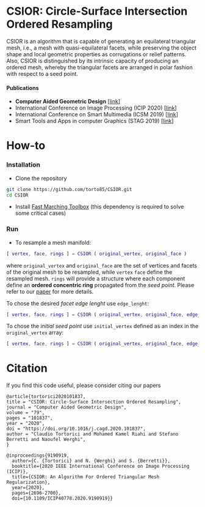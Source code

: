 # CSIOR: Circle-Surface Intersection Ordered Resampling

CSIOR is an algorithm that is capable of generating an equilateral triangular mesh, i.e., a mesh with quasi-equilateral facets, while preserving the object shape and local geometric properties as corrugations or relief patterns. Also, CSIOR is distinguished by its intrinsic capacity of producing an ordered mesh, whereby the triangular facets are arranged in polar fashion with respect to a seed point. 

#### Publications
- **Computer Aided Geometric Design** [[link](https://doi.org/10.1016/j.cagd.2020.101837)]
- International Conference on Image Processing (ICIP 2020) [[link](https://doi.org/10.1109/ICIP40778.2020.9190919)]
- International Conference on Smart Multimedia (ICSM 2019) [[link](https://doi.org/10.1007/978-3-030-54407-2_3)]
- Smart Tools and Apps in computer Graphics (STAG 2019) [[link](https://doi.org/10.2312/stag.20191372)]

# How-to
### Installation
- Clone the repository
```bash
git clone https://github.com/torto85/CSIOR.git
cd CSIOR
```
- Install [Fast Marching Toolbox](https://www.mathworks.com/matlabcentral/fileexchange/6110-toolbox-fast-marching) (this dependency is required to solve some critical cases)


### Run
- To resample a mesh manifold:
```matlab
[ vertex, face, rings ] = CSIOR ( original_vertex, original_face )
```
where `original_vertex` and `original_face` are the set of vertices and facets of the original mesh to be resampled, while `vertex` `face` define the resampled mesh. `rings` will provide a structure where each component define an **ordered concentric ring** propagated from the *seed point*. Please refer to our [paper](https://doi.org/10.1016/j.cagd.2020.101837) for more details.

To chose the desired  *facet edge lenght* use `edge_lenght`:
```matlab
[ vertex, face, rings ] = CSIOR ( original_vertex, original_face, edge_lenght )
```

To chose the *initial seed point* use `initial_vertex` defined as an index in the `original_vertex` array: 
```matlab
[ vertex, face, rings ] = CSIOR ( original_vertex, original_face, edge_length, initial_vertex )
```

# Citation
If you find this code useful, please consider citing our papers
```
@article{tortorici2020101837,
title = "CSIOR: Circle-Surface Intersection Ordered Resampling",
journal = "Computer Aided Geometric Design",
volume = "79",
pages = "101837",
year = "2020",
doi = "https://doi.org/10.1016/j.cagd.2020.101837",
author = "Claudio Tortorici and Mohamed Kamel Riahi and Stefano Berretti and Naoufel Werghi",
}
```
```
@inproceedings{9190919,
  author={C. {Tortorici} and N. {Werghi} and S. {Berretti}},
  booktitle={2020 IEEE International Conference on Image Processing (ICIP)}, 
  title={CSIOR: An Algorithm For Ordered Triangular Mesh Regularization}, 
  year={2020},
  pages={2696-2700},
  doi={10.1109/ICIP40778.2020.9190919}}
```
